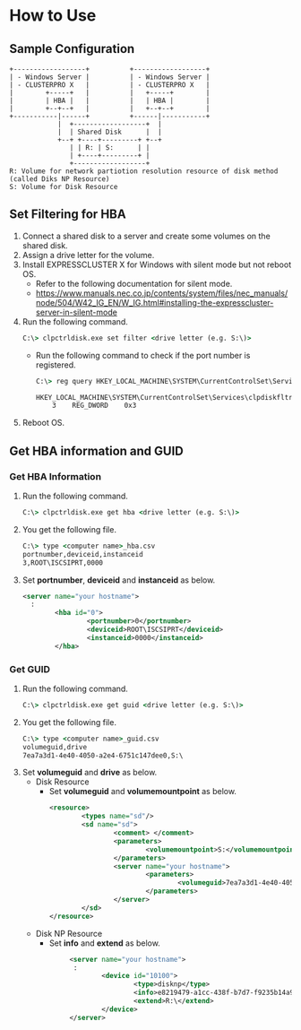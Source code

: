 # How to Use

## Sample Configuration
```
+------------------+          +------------------+
| - Windows Server |          | - Windows Server |
| - CLUSTERPRO X   |          | - CLUSTERPRO X   |
|        +-----+   |          |   +-----+        |
|        | HBA |   |          |   | HBA |        |
|        +--+--+   |          |   +--+--+        |
+-----------|------+          +------|-----------+
            |  +------------------+  |
            |  | Shared Disk      |  |
            +--+ +----+---------+ +--+
               | | R: | S:      | |
               | +----+---------+ |
               +------------------+
R: Volume for network partiotion resolution resource of disk method (called Diks NP Resource)
S: Volume for Disk Resource
```

## Set Filtering for HBA
1. Connect a shared disk to a server and create some volumes on the shared disk. 
1. Assign a drive letter for the volume.
1. Install EXPRESSCLUSTER X for Windows with silent mode but not reboot OS.
   - Refer to the following documentation for silent mode.
    - https://www.manuals.nec.co.jp/contents/system/files/nec_manuals/node/504/W42_IG_EN/W_IG.html#installing-the-expresscluster-server-in-silent-mode 
1. Run the following command.
   ```bat
   C:\> clpctrldisk.exe set filter <drive letter (e.g. S:\)>
   ```
   - Run the following command to check if the port number is registered.
     ```bat
     C:\> reg query HKEY_LOCAL_MACHINE\SYSTEM\CurrentControlSet\Services\clpdiskfltr\HBAPortList
     
     HKEY_LOCAL_MACHINE\SYSTEM\CurrentControlSet\Services\clpdiskfltr\HBAPortList
         3    REG_DWORD    0x3
     ```
1. Reboot OS.

## Get HBA information and GUID
### Get HBA Information
1. Run the following command.
   ```bat
   C:\> clpctrldisk.exe get hba <drive letter (e.g. S:\)>
   ```
1. You get the following file.
   ```bat
   C:\> type <computer name>_hba.csv
   portnumber,deviceid,instanceid
   3,ROOT\ISCSIPRT,0000
   ```
1. Set **portnumber**, **deviceid** and **instanceid** as below.
   ```xml
   <server name="your hostname">
     :
           <hba id="0">
                   <portnumber>0</portnumber>
                   <deviceid>ROOT\ISCSIPRT</deviceid>
                   <instanceid>0000</instanceid>
           </hba>
   ```

### Get GUID
1. Run the following command.
   ```bat
   C:\> clpctrldisk.exe get guid <drive letter (e.g. S:\)>
   ```
1. You get the following file.
   ```bat
   C:\> type <computer name>_guid.csv
   volumeguid,drive
   7ea7a3d1-4e40-4050-a2e4-6751c147dee0,S:\
   ```
1. Set **volumeguid** and **drive** as below.
   - Disk Resource
     - Set **volumeguid** and **volumemountpoint** as below.
       ```xml
       <resource>
               <types name="sd"/>
               <sd name="sd">
                       <comment> </comment>
                       <parameters>
                               <volumemountpoint>S:</volumemountpoint>
                       </parameters>
                       <server name="your hostname">
                               <parameters>
                                       <volumeguid>7ea7a3d1-4e40-4050-a2e4-6751c147dee0</volumeguid>
                               </parameters>
                       </server>
               </sd>
       </resource>
       ```
   - Disk NP Resource
     - Set **info** and **extend** as below.
       ```xml
            <server name="your hostname">
             :
                    <device id="10100">
                            <type>disknp</type>
                            <info>e8219479-a1cc-438f-b7d7-f9235b14a9b4</info>
                            <extend>R:\</extend>
                    </device>
            </server>
       ```